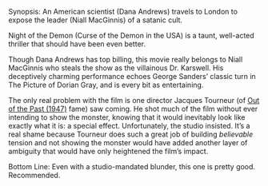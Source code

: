 Synopsis: An American scientist (Dana Andrews) travels to London to expose the leader (Niall MacGinnis) of a satanic cult.

Night of the Demon (Curse of the Demon in the USA) is a taunt, well-acted thriller that should have been even better.

Though Dana Andrews has top billing, this movie really belongs to Niall MacGinnis who steals the show as the villainous Dr. Karswell.  His deceptively charming performance echoes George Sanders’ classic turn in The Picture of Dorian Gray, and is every bit as entertaining.

The only real problem with the film is one director Jacques Tourneur (of <a href="/browse/reviews/out-of-the-past-1947/">Out of the Past (1947)</a> fame) saw coming. He shot much of the film without ever intending to show the monster, knowing that it would inevitably look like exactly what it is: a special effect.  Unfortunately, the studio insisted.  It’s a real shame because Tourneur does such a great job of building <em>believable</em> tension and not showing the monster would have added another layer of ambiguity that would have only heightened the film’s impact.

Bottom Line: Even with a studio-mandated blunder, this one is pretty good.  Recommended.

